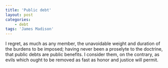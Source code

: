 ```yaml
---
title: 'Public debt'
layout: post
categories:
    - debt
tags: 'James Madison'
---
```


I regret, as much as any member, the unavoidable weight and duration of the burdens to be imposed; having never been a proselyte to the doctrine, that public debts are public benefits. I consider them, on the contrary, as evils which ought to be removed as fast as honor and justice will permit.
